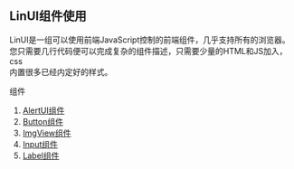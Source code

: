 ## LinUI组件使用
LinUI是一组可以使用前端JavaScript控制的前端组件，几乎支持所有的浏览器。
<br />
您只需要几行代码便可以完成复杂的组件描述，只需要少量的HTML和JS加入，css
<br />
内置很多已经内定好的样式。

组件
1. <a href='./AlertUI.md'>AlertUI组件</a>
2. <a href='./Button.md'>Button组件</a>
3. <a href='./Imgview.md'>ImgView组件</a>
4. <a href='./Input.md'>Input组件</a>
5. <a href='./Lable.md'>Label组件</a>

